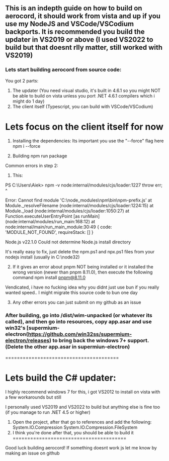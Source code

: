 ## This is an indepth guide on how to build on aerocord, it should work from vista and up if you use my NodeJS and VSCode/VSCodium backports. It is recommended you build the updater in VS2019 or above (I used VS2022 to build but that doesnt rlly matter, still worked with VS2019)

### Lets start building aerocord from source code:
You got 2 parts:
1. The updater (You need visual studio, it's built in 4.6.1 so you might NOT be able to build on vista unless you port .NET 4.6.1 compilers which i might do 1 day)
2. The client itself (Typescript, you can build with VSCode/VSCodium)

Lets focus on the client itself for now
=======================================
1. Installing the dependencies:
Its important you use the "--force" flag here
npm i --force

2. Building
npm run package

Common errors in step 2:
1. This:

PS C:\Users\Aiek> npm -v
node:internal/modules/cjs/loader:1227
  throw err;
  ^

Error: Cannot find module 'C:\node_modules\npm\bin\npm-prefix.js'
    at Module._resolveFilename (node:internal/modules/cjs/loader:1224:15)
    at Module._load (node:internal/modules/cjs/loader:1050:27)
    at Function.executeUserEntryPoint [as runMain] (node:internal/modules/run_main:168:12)
    at node:internal/main/run_main_module:30:49 {
  code: 'MODULE_NOT_FOUND',
  requireStack: []
}

Node.js v22.1.0
Could not determine Node.js install directory

It's really easy to fix, just delete the npm.ps1 and npx.ps1 files from your nodejs install (usually in C:\node32)

2. If it gives an error about pnpm NOT being installed or it installed the wrong version (newer than pnpm 8.11.0), then execute the following command
npm install pnpm@8.11.0

Vendicated, i have no fucking idea why you didnt just use bun if you really wanted speed.. I might migrate this source code to bun one day

3. Any other errors you can just submit on my github as an issue

### After building, go into /dist/wim-unpacked (or whatever its called), and then go into resources, copy app.asar and use win32's [supermium-electron(https://github.com/win32ss/supermium-electron/releases) to bring back the windows 7+ support. (Delete the other app.asar in supermiun-electron)
=======================================



Lets build the C# updater:
=======================================
I highly recommend windows 7 for this, i got VS2012 to install on vista with a few workarounds but still

I personally used VS2019 and VS2022 to build but anything else is fine too (if you manage to run .NET 4.5 or higher)

1. Open the project, after that go to references and add the following:
System.IO.Compression
System.IO.Compression.FileSystem
2. I think you're done after that, you should be able to build it 
=======================================

Good luck building aerocord! If something doesnt work js let me know by making an issue on github
